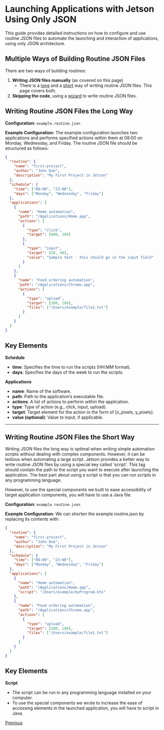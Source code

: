 # Launching Applications with Jetson Using Only JSON

This guide provides detailed instructions on how to configure and use routine JSON files to automate the launching and interaction of applications, using only JSON architecture.

## Multiple Ways of Building Routine JSON Files

There are two ways of building routines:

1. **Writing JSON files manually** (as covered on this page)
   - There is a [long](#writing-routine-json-files-the-long-way) and a [short](#writing-routine-json-files-the-short-way) way of writing routine JSON files. This page covers both.
2. **Skipping the code**, using a [wizard](../gui-wizard/launching-gui.md) to write routine JSON files.

## Writing Routine JSON Files the Long Way

**Configuration:** `example.routine.json`

**Example Configuration:**
The example configuration launches two applications and performs specified actions within them at 08:00 on Monday, Wednesday, and Friday. The routine JSON file should be structured as follows:

```json
{
  "routine": {
    "name": "first-project",
    "author": "John Doe",
    "description": "My First Project in Jetson"
  },
  "schedule": {
    "time": ["08:00", "23:00"],
    "days": ["Monday", "Wednesday", "Friday"]
  },
  "applications": [
    {
      "name": "Home automation",
      "path": "/Applications/Home.app",
      "actions": [
        {
          "type": "click",
          "target": [600, 200]
        },
        {
          "type": "input",
          "target": [20, 40],
          "value": "Sample text - this should go in the input field"
        }
      ]
    },
    {
      "name": "Food ordering automation",
      "path": "/Applications/Chrome.app",
      "actions": [
        {
          "type": "upload",
          "target": [200, 100],
          "files": ["/Users/example/file1.txt"]
        }
      ]
    }
  ]
}
```

## Key Elements

**Schedule**
- **time**: Specifies the time to run the scripts (HH:MM format).
- **days**: Specifies the days of the week to run the scripts.

**Applications**
- **name**: Name of the software.
- **path**: Path to the application’s executable file.
- **actions**: A list of actions to perform within the application.
- **type**: Type of action (e.g., click, input, upload).
- **target**: Target element for the action in the form of [x_pixels, y_pixels].
- **value (optional)**: Value to input, if applicable.

****

## Writing Routine JSON Files the Short Way

Writing JSON files the long way is optimal when writing simple automation scripts without dealing with complex components. However, it can be tedious when automating a large script. Jetson provides a better way to write routine JSON files by using a special key called 'script'. This tag should contain the path to the script you want to execute after launching the application. The best part about using a script is that you can run scripts in any programming language.

However, to use the special components we built to ease accessibility of target application components, you will have to use a Java file.

**Configuration:** `example.routine.json`

**Example Configuration:**
We can shorten the example.routine.json by replacing its contents with:

```json
{
  "routine": {
    "name": "first-project",
    "author": "John Doe",
    "description": "My First Project in Jetson"
  },
  "schedule": {
    "time": ["08:00", "23:00"],
    "days": ["Monday", "Wednesday", "Friday"]
  },
  "applications": [
    {
      "name": "Home automation",
      "path": "/Applications/Home.app",
      "script": "/Users/example/myProgram.kts"
    },
    {
      "name": "Food ordering automation",
      "path": "/Applications/Chrome.app",
      "actions": [
        {
          "type": "upload",
          "target": [200, 100],
          "files": ["/Users/example/file1.txt"]
        }
      ]
    }
  ]
}
```

## Key Elements

**Script**
- The script can be run in any programming language installed on your computer.
- To use the special components we wrote to increase the ease of accessing elements in the launched application, you will have to script in Java.

[Previous](start-project.md)